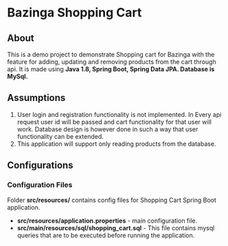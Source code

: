 # Bazinga Shopping Cart
## About
This is a demo project to demonstrate Shopping cart for Bazinga with the feature for adding, updating and removing products from the cart through api.
It is made using **Java 1.8, Spring Boot, Spring Data JPA. Database is MySql.**

## Assumptions
1. User login and registration functionality is not implemented. In Every api request user id will be passed and cart functionality for that user will work. Database design is however done in such a way that user functionality can be extended.
2. This application will support only reading products from the database.

## Configurations
### Configuration Files
Folder **src/resources/** contains config files for Shopping Cart Spring Boot application.
- **src/resources/application.properties** - main configuration file. 
- **src/main/resources/sql/shopping_cart.sql** - This file contains mysql queries that are to be executed before running the application.

